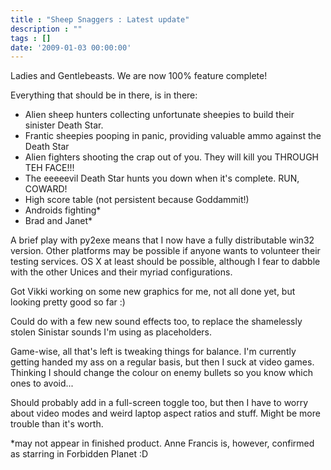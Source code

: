 ```yaml
---
title : "Sheep Snaggers : Latest update"
description : ""
tags : []
date: '2009-01-03 00:00:00' 
---
```


Ladies and Gentlebeasts. We are now 100% feature complete!

<p></p>

<!--more-->

Everything that should be in there, is in there:

* Alien sheep hunters collecting unfortunate sheepies to build their sinister Death Star.
* Frantic sheepies pooping in panic, providing valuable ammo against the Death Star
* Alien fighters shooting the crap out of you. They will kill you THROUGH TEH FACE!!!
* The eeeeevil Death Star hunts you down when it's complete. RUN, COWARD!
* High score table (not persistent because Goddammit!)
* Androids fighting*
* Brad and Janet*

A brief play with py2exe means that I now have a fully distributable win32 version. Other platforms may be possible if anyone wants to volunteer their testing services. OS X at least should be possible, although I fear to dabble with the other Unices and their myriad configurations.

Got Vikki working on some new graphics for me, not all done yet, but looking pretty good so far :) 

Could do with a few new sound effects too, to replace the shamelessly stolen Sinistar sounds I'm using as placeholders.

Game-wise, all that's left is tweaking things for balance. I'm currently getting handed my ass on a regular basis, but then I suck at video games. Thinking I should change the colour on enemy bullets so you know which ones to avoid...

Should probably add in a full-screen toggle too, but then I have to worry about video modes and weird laptop aspect ratios and stuff. Might be more trouble than it's worth.

*may not appear in finished product. Anne Francis is, however, confirmed as starring in Forbidden Planet :D